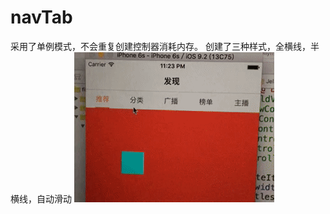 # navTab
采用了单例模式，不会重复创建控制器消耗内存。
创建了三种样式，全横线，半横线，自动滑动
![image](https://github.com/swotgaga/navTab/blob/master/ezgif.com-video-to-gif.gif?raw=true)
